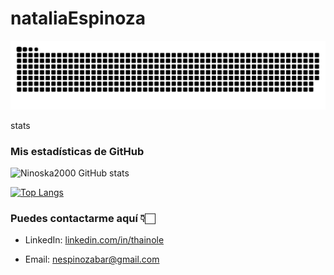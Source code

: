 # nataliaEspinoza

![github contribution grid snake animation](https://raw.githubusercontent.com/platane/platane/output/github-contribution-grid-snake.svg)




stats 








### Mis estadísticas de GitHub

![Ninoska2000 GitHub stats](https://github-readme-stats.vercel.app/api?username=NINOSKA2000&theme=synthwave&show_icons=true)

[![Top Langs](https://github-readme-stats.vercel.app/api/top-langs/?username=NINOSKA2000&layout=compact&theme=buefy)](https://github.com/NINOSKA2000/github-readme-stats)


### Puedes contactarme aquí 👇🏻

* LinkedIn: [linkedin.com/in/thainole](https://www.linkedin.com/in/nataliaespinoza21/)

* Email: nespinozabar@gmail.com


